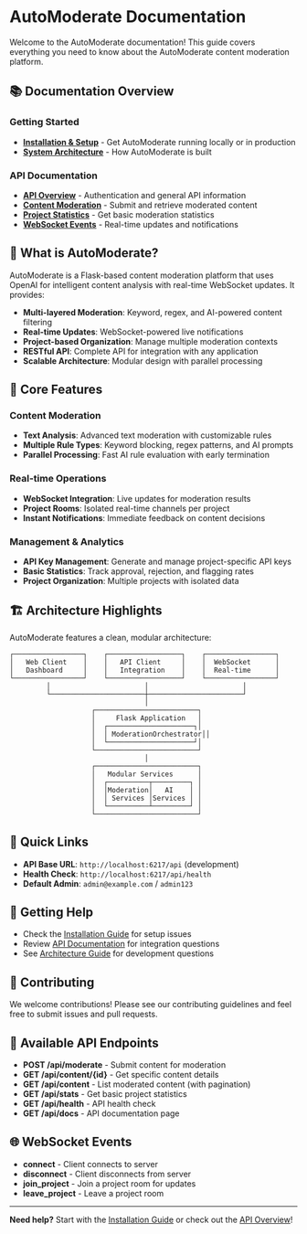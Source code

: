 # AutoModerate Documentation

Welcome to the AutoModerate documentation! This guide covers everything you need to know about the AutoModerate content moderation platform.

## 📚 Documentation Overview

### Getting Started
- [**Installation & Setup**](guides/installation.md) - Get AutoModerate running locally or in production
- [**System Architecture**](guides/architecture.md) - How AutoModerate is built

### API Documentation
- [**API Overview**](api/overview.md) - Authentication and general API information
- [**Content Moderation**](api/moderation.md) - Submit and retrieve moderated content
- [**Project Statistics**](api/statistics.md) - Get basic moderation statistics
- [**WebSocket Events**](api/websockets.md) - Real-time updates and notifications

## 🚀 What is AutoModerate?

AutoModerate is a Flask-based content moderation platform that uses OpenAI for intelligent content analysis with real-time WebSocket updates. It provides:

- **Multi-layered Moderation**: Keyword, regex, and AI-powered content filtering
- **Real-time Updates**: WebSocket-powered live notifications
- **Project-based Organization**: Manage multiple moderation contexts
- **RESTful API**: Complete API for integration with any application
- **Scalable Architecture**: Modular design with parallel processing

## 🔧 Core Features

### Content Moderation
- **Text Analysis**: Advanced text moderation with customizable rules
- **Multiple Rule Types**: Keyword blocking, regex patterns, and AI prompts
- **Parallel Processing**: Fast AI rule evaluation with early termination

### Real-time Operations
- **WebSocket Integration**: Live updates for moderation results
- **Project Rooms**: Isolated real-time channels per project
- **Instant Notifications**: Immediate feedback on content decisions

### Management & Analytics
- **API Key Management**: Generate and manage project-specific API keys
- **Basic Statistics**: Track approval, rejection, and flagging rates
- **Project Organization**: Multiple projects with isolated data

## 🏗 Architecture Highlights

AutoModerate features a clean, modular architecture:

```
┌─────────────────┐    ┌──────────────────┐    ┌─────────────────┐
│   Web Client    │    │   API Client     │    │  WebSocket      │
│   Dashboard     │    │   Integration    │    │  Real-time      │
└─────────────────┘    └──────────────────┘    └─────────────────┘
         │                       │                       │
         └───────────────────────┼───────────────────────┘
                                 │
                    ┌─────────────────────────┐
                    │     Flask Application   │
                    │  ┌─────────────────────┐│
                    │  │ ModerationOrchestrator││
                    │  └─────────────────────┘│
                    └─────────────────────────┘
                                 │
                    ┌─────────────────────────┐
                    │   Modular Services      │
                    │  ┌──────────┬─────────┐ │
                    │  │Moderation│   AI    │ │
                    │  │ Services │Services │ │
                    │  └──────────┴─────────┘ │
                    └─────────────────────────┘
```

## 🔗 Quick Links

- **API Base URL**: `http://localhost:6217/api` (development)
- **Health Check**: `http://localhost:6217/api/health`
- **Default Admin**: `admin@example.com` / `admin123`

## 📖 Getting Help

- Check the [Installation Guide](guides/installation.md) for setup issues
- Review [API Documentation](api/overview.md) for integration questions
- See [Architecture Guide](guides/architecture.md) for development questions

## 🤝 Contributing

We welcome contributions! Please see our contributing guidelines and feel free to submit issues and pull requests.

## 📝 Available API Endpoints

- **POST /api/moderate** - Submit content for moderation
- **GET /api/content/{id}** - Get specific content details
- **GET /api/content** - List moderated content (with pagination)
- **GET /api/stats** - Get basic project statistics
- **GET /api/health** - API health check
- **GET /api/docs** - API documentation page

## 🌐 WebSocket Events

- **connect** - Client connects to server
- **disconnect** - Client disconnects from server
- **join_project** - Join a project room for updates
- **leave_project** - Leave a project room

---

**Need help?** Start with the [Installation Guide](guides/installation.md) or check out the [API Overview](api/overview.md)!